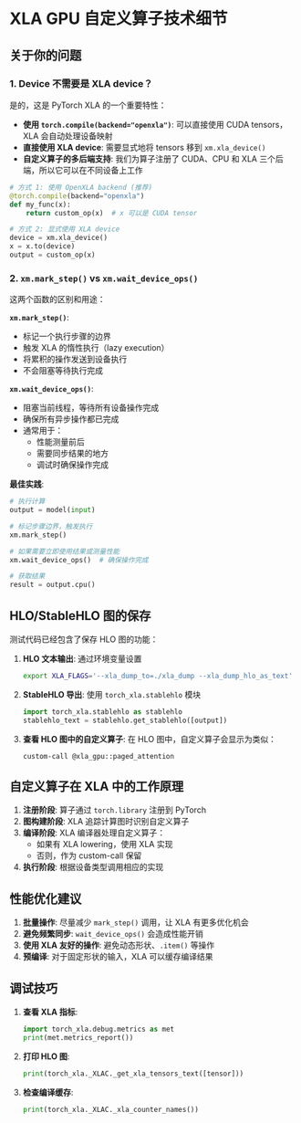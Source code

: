 # XLA GPU 自定义算子技术细节

## 关于你的问题

### 1. Device 不需要是 XLA device？

是的，这是 PyTorch XLA 的一个重要特性：

- **使用 `torch.compile(backend="openxla")`**: 可以直接使用 CUDA tensors，XLA 会自动处理设备映射
- **直接使用 XLA device**: 需要显式地将 tensors 移到 `xm.xla_device()`
- **自定义算子的多后端支持**: 我们为算子注册了 CUDA、CPU 和 XLA 三个后端，所以它可以在不同设备上工作

```python
# 方式 1: 使用 OpenXLA backend (推荐)
@torch.compile(backend="openxla")
def my_func(x):
    return custom_op(x)  # x 可以是 CUDA tensor

# 方式 2: 显式使用 XLA device
device = xm.xla_device()
x = x.to(device)
output = custom_op(x)
```

### 2. `xm.mark_step()` vs `xm.wait_device_ops()`

这两个函数的区别和用途：

**`xm.mark_step()`**:
- 标记一个执行步骤的边界
- 触发 XLA 的惰性执行（lazy execution）
- 将累积的操作发送到设备执行
- 不会阻塞等待执行完成

**`xm.wait_device_ops()`**:
- 阻塞当前线程，等待所有设备操作完成
- 确保所有异步操作都已完成
- 通常用于：
  - 性能测量前后
  - 需要同步结果的地方
  - 调试时确保操作完成

**最佳实践**:
```python
# 执行计算
output = model(input)

# 标记步骤边界，触发执行
xm.mark_step()

# 如果需要立即使用结果或测量性能
xm.wait_device_ops()  # 确保操作完成

# 获取结果
result = output.cpu()
```

## HLO/StableHLO 图的保存

测试代码已经包含了保存 HLO 图的功能：

1. **HLO 文本输出**: 通过环境变量设置
   ```bash
   export XLA_FLAGS='--xla_dump_to=./xla_dump --xla_dump_hlo_as_text'
   ```

2. **StableHLO 导出**: 使用 `torch_xla.stablehlo` 模块
   ```python
   import torch_xla.stablehlo as stablehlo
   stablehlo_text = stablehlo.get_stablehlo([output])
   ```

3. **查看 HLO 图中的自定义算子**:
   在 HLO 图中，自定义算子会显示为类似：
   ```
   custom-call @xla_gpu::paged_attention
   ```

## 自定义算子在 XLA 中的工作原理

1. **注册阶段**: 算子通过 `torch.library` 注册到 PyTorch
2. **图构建阶段**: XLA 追踪计算图时识别自定义算子
3. **编译阶段**: XLA 编译器处理自定义算子：
   - 如果有 XLA lowering，使用 XLA 实现
   - 否则，作为 custom-call 保留
4. **执行阶段**: 根据设备类型调用相应的实现

## 性能优化建议

1. **批量操作**: 尽量减少 `mark_step()` 调用，让 XLA 有更多优化机会
2. **避免频繁同步**: `wait_device_ops()` 会造成性能开销
3. **使用 XLA 友好的操作**: 避免动态形状、`.item()` 等操作
4. **预编译**: 对于固定形状的输入，XLA 可以缓存编译结果

## 调试技巧

1. **查看 XLA 指标**:
   ```python
   import torch_xla.debug.metrics as met
   print(met.metrics_report())
   ```

2. **打印 HLO 图**:
   ```python
   print(torch_xla._XLAC._get_xla_tensors_text([tensor]))
   ```

3. **检查编译缓存**:
   ```python
   print(torch_xla._XLAC._xla_counter_names())
   ```